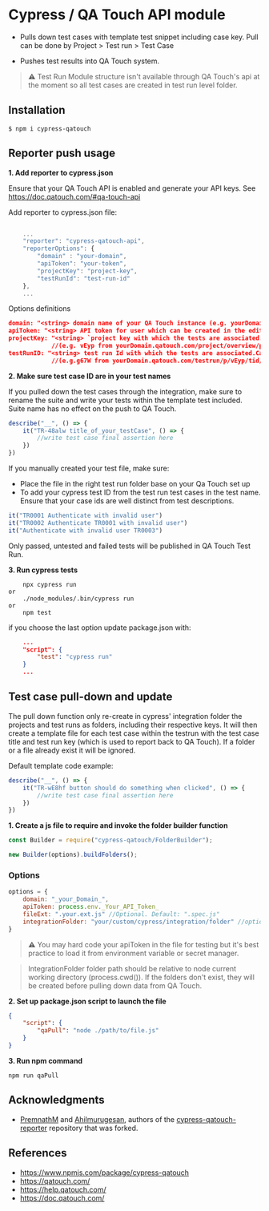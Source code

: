 # Cypress / QA Touch API module

* Pulls down test cases with template test snippet including case key. Pull can be done by Project > Test run > Test Case

* Pushes test results into QA Touch system.

> ⚠️ Test Run Module structure isn't available through QA Touch's api at the moment so all test cases are created in test run level folder.

## Installation

```shell
$ npm i cypress-qatouch
```

## Reporter push usage
**1. Add reporter to cypress.json**
   
Ensure that your QA Touch API is enabled and generate your API keys. See https://doc.qatouch.com/#qa-touch-api

Add reporter to cypress.json file:

```Javascript

    ...
    "reporter": "cypress-qatouch-api",
    "reporterOptions": {
        "domain" : "your-domain",
        "apiToken": "your-token",
        "projectKey": "project-key",
        "testRunId": "test-run-id"
    },
    ...

```
Options definitions

```Json
domain: "<string> domain name of your QA Touch instance (e.g. yourDomain.qatouch.com)"
apiToken: "<string> API token for user which can be created in the edit profile menu in your domain login"
projectKey: "<string> `project key with which the tests are associated. Can be found in the browser URI when on your project page"
            //(e.g. vEyp from yourDomain.qatouch.com/project/overview/p/vEyp)
testRunID: "<string> test run Id with which the tests are associated.Can be found in the browser URI when on your test run page"
            //(e.g.g67W from yourDomain.qatouch.com/testrun/p/vEyp/tid/g67W)
```
**2. Make sure test case ID are in your test names**

If you pulled down the test cases through the integration, make sure to rename the suite and write your tests within the template test included.
Suite name has no effect on the push to QA Touch.

```Javascript
describe("__", () => {
    it("TR-48alw title_of_your_testCase", () => {
        //write test case final assertion here
    })
})
```

If you manually created your test file, make sure:
* Place the file in the right test run folder base on your Qa Touch set up
* To add your cypress test ID from the test run test cases in the test name. Ensure that your case ids are well distinct from test descriptions.
 
```Javascript
it("TR0001 Authenticate with invalid user")
it("TR0002 Authenticate TR0001 with invalid user")
it("Authenticate with invalid user TR0003")
```

Only passed, untested and failed tests will be published in QA Touch Test Run.

**3. Run cypress tests**
```shell
    npx cypress run
or
    ./node_modules/.bin/cypress run
or
    npm test
```

if you choose the last option update package.json with:
```json
    ...
    "script": {
        "test": "cypress run"
    }
    ...
```


## Test case pull-down and update
The pull down function only re-create in cypress' integration folder the projects and test runs as folders, including their respective keys. It will then create a template file for each test case within the testrun with the test case title and test run key (which is used to report back to QA Touch).
If a folder or a file already exist it will be ignored.

Default template code example:
```javascript
describe("__", () => {
    it("TR-wE8hf button should do something when clicked", () => {
        //write test case final assertion here
    })
})

```

**1. Create a js file to require and invoke the folder builder function**
```javascript
const Builder = require("cypress-qatouch/FolderBuilder");

new Builder(options).buildFolders();
```

### Options
```javascript
options = {
    domain: "_your_Domain_",
    apiToken: process.env._Your_API_Token_
    fileExt: ".your.ext.js" //Optional. Default: ".spec.js"
    integrationFolder: "your/custom/cypress/integration/folder" //optional. Default: "cypress/integration"
}
```
> ⚠️ You may hard code your apiToken in the file for testing but it's best practice to load it from environment variable or secret manager.

>IntegrationFolder folder path should be relative to node current working directory (process.cwd()). If the folders don't exist, they will be created before pulling down data from QA Touch.

**2. Set up package.json script to launch the file**
```json
{
    "script": {
        "qaPull": "node ./path/to/file.js"
    }
}
```
**3. Run npm command**
```shell
npm run qaPull
```

## Acknowledgments

* [PremnathM](https://github.com/premnathm) and [Ahilmurugesan](https://github.com/Ahilmurugesan), authors of the [cypress-qatouch-reporter](https://github.com/gitdckap/cypress-qatouch-reporter) repository that was forked.

## References
- https://www.npmjs.com/package/cypress-qatouch
- https://qatouch.com/
- https://help.qatouch.com/
- https://doc.qatouch.com/

